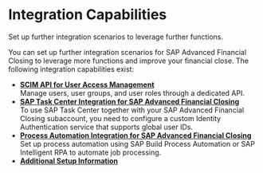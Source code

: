 <!-- loio8aa10e13d4a64c7fbe033056bcdb3a8b -->

# Integration Capabilities

Set up further integration scenarios to leverage further functions.

You can set up further integration scenarios for SAP Advanced Financial Closing to leverage more functions and improve your financial close. The following integration capabilities exist:

-   **[SCIM API for User Access Management](scim-api-for-user-access-management-3f44fda.md "Manage users, user groups, and user roles through a dedicated API.")**  
Manage users, user groups, and user roles through a dedicated API.
-   **[SAP Task Center Integration for SAP Advanced Financial Closing](sap-task-center-integration-for-sap-advanced-financial-closing-625bfc3.md "To use SAP Task Center
		together with your SAP Advanced Financial
                                                  Closing
		subaccount, you need to configure a custom Identity Authentication service
		that supports global user IDs.")**  
To use SAP Task Center together with your SAP Advanced Financial Closing subaccount, you need to configure a custom Identity Authentication service that supports global user IDs.
-   **[Process Automation Integration for SAP Advanced Financial Closing](process-automation-integration-for-sap-advanced-financial-closing-a1d7fe3.md "Set up process automation using SAP Build Process
                                                  Automation or SAP Intelligent
                                                RPA to automate job
		processing.")**  
Set up process automation using SAP Build Process Automation or SAP Intelligent RPA to automate job processing.
-   **[Additional Setup Information](additional-setup-information-bc2c8fc.md "")**  


